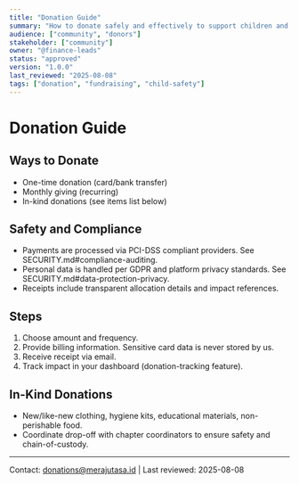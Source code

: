 ```yaml
---
title: "Donation Guide"
summary: "How to donate safely and effectively to support children and partner orphanages."
audience: ["community", "donors"]
stakeholder: ["community"]
owner: "@finance-leads"
status: "approved"
version: "1.0.0"
last_reviewed: "2025-08-08"
tags: ["donation", "fundraising", "child-safety"]
---
```


# Donation Guide

## Ways to Donate
- One-time donation (card/bank transfer)
- Monthly giving (recurring)
- In-kind donations (see items list below)

## Safety and Compliance
- Payments are processed via PCI-DSS compliant providers. See SECURITY.md#compliance-auditing.
- Personal data is handled per GDPR and platform privacy standards. See SECURITY.md#data-protection-privacy.
- Receipts include transparent allocation details and impact references.

## Steps
1. Choose amount and frequency.
2. Provide billing information. Sensitive card data is never stored by us.
3. Receive receipt via email.
4. Track impact in your dashboard (donation-tracking feature).

## In-Kind Donations
- New/like-new clothing, hygiene kits, educational materials, non-perishable food.
- Coordinate drop-off with chapter coordinators to ensure safety and chain-of-custody.

---

Contact: donations@merajutasa.id | Last reviewed: 2025-08-08
